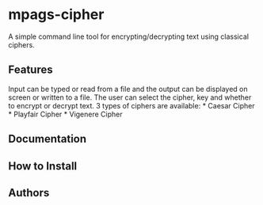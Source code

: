 # mpags-cipher
A simple command line tool for encrypting/decrypting text using classical ciphers.
## Features
Input can be typed or read from a file and the output can be displayed on screen or written to a file.
The user can select the cipher, key and whether to encrypt or decrypt text.
3 types of ciphers are available:
    * Caesar Cipher
    * Playfair Cipher
    * Vigenere Cipher

## Documentation

## How to Install

## Authors
